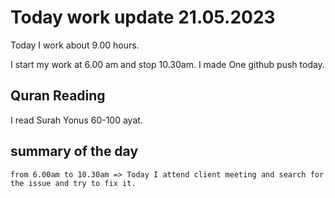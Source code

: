 # Today work update 21.05.2023

Today I work about 9.00 hours.

I start my work at 6.00 am and stop 10.30am.
I made One github push today.

## Quran Reading

I read Surah Yonus 60-100 ayat.

## summary of the day

    from 6.00am to 10.30am => Today I attend client meeting and search for the issue and try to fix it.
